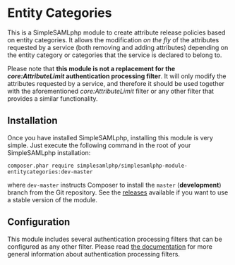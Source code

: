 Entity Categories
=================

This is a SimpleSAMLphp module to create attribute release policies based on entity categories. It allows the
modification _on the fly_ of the attributes requested by a service (both removing and adding attributes) depending on
the entity category or categories that the service is declared to belong to.

Please note that **this module is not a replacement for the _core:AttributeLimit_ authentication processing filter**. It
will only modify the attributes requested by a service, and therefore it should be used together with the aforementioned
_core:AttributeLimit_ filter or any other filter that provides a similar functionality.

Installation
------------

Once you have installed SimpleSAMLphp, installing this module is very simple. Just execute the following
command in the root of your SimpleSAMLphp installation:

```
composer.phar require simplesamlphp/simplesamlphp-module-entitycategories:dev-master
```

where `dev-master` instructs Composer to install the `master` (**development**) branch from the Git repository. See the
[releases](https://github.com/simplesamlphp/simplesamlphp-module-entitycategories/releases) available if you
want to use a stable version of the module.

Configuration
-------------

This module includes several authentication processing filters that can be configured as any other filter. Please read
[the documentation](https://simplesamlphp.org/docs/stable/simplesamlphp-authproc) for more general information about
authentication processing filters.
